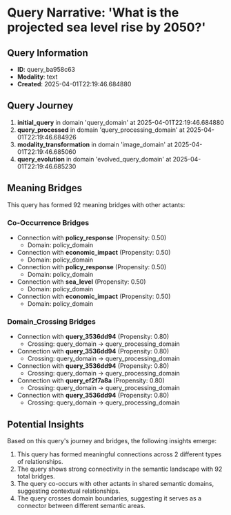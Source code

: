 # Query Narrative: 'What is the projected sea level rise by 2050?'

## Query Information

- **ID**: query_ba958c63
- **Modality**: text
- **Created**: 2025-04-01T22:19:46.684880

## Query Journey

1. **initial_query** in domain 'query_domain' at 2025-04-01T22:19:46.684880
2. **query_processed** in domain 'query_processing_domain' at 2025-04-01T22:19:46.684926
3. **modality_transformation** in domain 'image_domain' at 2025-04-01T22:19:46.685060
4. **query_evolution** in domain 'evolved_query_domain' at 2025-04-01T22:19:46.685230

## Meaning Bridges

This query has formed 92 meaning bridges with other actants:

### Co-Occurrence Bridges

- Connection with **policy_response** (Propensity: 0.50)
  - Domain: policy_domain
- Connection with **economic_impact** (Propensity: 0.50)
  - Domain: policy_domain
- Connection with **policy_response** (Propensity: 0.50)
  - Domain: policy_domain
- Connection with **sea_level** (Propensity: 0.50)
  - Domain: policy_domain
- Connection with **economic_impact** (Propensity: 0.50)
  - Domain: policy_domain

### Domain_Crossing Bridges

- Connection with **query_3536dd94** (Propensity: 0.80)
  - Crossing: query_domain → query_processing_domain
- Connection with **query_3536dd94** (Propensity: 0.80)
  - Crossing: query_domain → query_processing_domain
- Connection with **query_3536dd94** (Propensity: 0.80)
  - Crossing: query_domain → query_processing_domain
- Connection with **query_ef2f7a8a** (Propensity: 0.80)
  - Crossing: query_domain → query_processing_domain
- Connection with **query_3536dd94** (Propensity: 0.80)
  - Crossing: query_domain → query_processing_domain

## Potential Insights

Based on this query's journey and bridges, the following insights emerge:

1. This query has formed meaningful connections across 2 different types of relationships.
2. The query shows strong connectivity in the semantic landscape with 92 total bridges.
3. The query co-occurs with other actants in shared semantic domains, suggesting contextual relationships.
5. The query crosses domain boundaries, suggesting it serves as a connector between different semantic areas.
